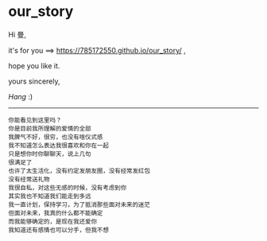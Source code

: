 # our_story

Hi 曼,

it's for you ==> https://785172550.github.io/our_story/ , 

hope you like it. 

yours sincerely,

_Hang_ :)

---------------

```
你能看见到这里吗？
你是目前我所理解的爱情的全部
我脾气不好，很穷，也没有啥仪式感
我不知道怎么表达我很喜欢和你在一起
只是想你时你聊聊天，说上几句
很满足了
也许了太生活化，没有约定发朋友圈，没有经常发红包
没有经常送礼物
我很自私，对这些无感的时候，没有考虑到你
其实我也不知道我们能走到多远
我一直计划，保持学习，为了抵消那些面对未来的迷茫
但面对未来，我真的什么都不能确定
而我能够确定的，是现在我还爱你
我知道还有感情也可以分手，但我不想
```
